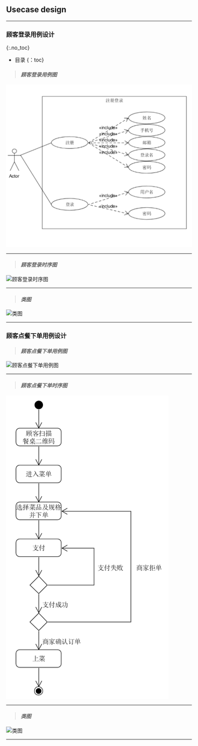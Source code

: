 

## Usecase design
- - -
### 顾客登录用例设计
{:.no_toc}

* 目录
{：toc}

> #### ***顾客登录用例图***

![顾客登录用例图](pictures/注册登录.png)

* * *

> #### ***顾客登录时序图***

![顾客登录时序图](UsercaseDiagram/UsercaseDiagramIMG/注册用例图.png)

- - -

> #### ***类图***

![类图](UsercaseDiagram/UsercaseDiagramIMG/用例图.png)

_ _ _

### 顾客点餐下单用例设计

> #### ***顾客点餐下单用例图***

![顾客点餐下单用例图](UsercaseDiagram/UsercaseDiagramIMG/点餐.png)

* * *

> #### ***顾客点餐下单时序图***

![顾客点餐下单时序图](UseCases/UseCaseIMG/点餐活动图.png)

- - -

> #### ***类图***

![类图](UsercaseDiagram/UsercaseDiagramIMG/用例图.png)
_ _ _
